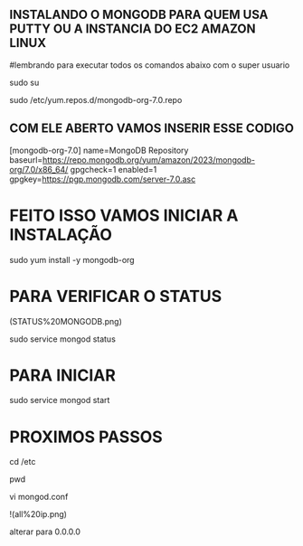## INSTALANDO O MONGODB PARA QUEM USA PUTTY OU A INSTANCIA DO EC2 AMAZON LINUX

#lembrando para executar todos os comandos abaixo com o super usuario

sudo su 

sudo /etc/yum.repos.d/mongodb-org-7.0.repo

## COM ELE ABERTO VAMOS INSERIR ESSE CODIGO


[mongodb-org-7.0]
name=MongoDB Repository
baseurl=https://repo.mongodb.org/yum/amazon/2023/mongodb-org/7.0/x86_64/
gpgcheck=1
enabled=1
gpgkey=https://pgp.mongodb.com/server-7.0.asc


# FEITO ISSO VAMOS INICIAR A INSTALAÇÃO

sudo yum install -y mongodb-org

# PARA VERIFICAR O STATUS

(STATUS%20MONGODB.png)

sudo service mongod status

# PARA INICIAR 

sudo service mongod start


# PROXIMOS PASSOS 

cd /etc

pwd

vi mongod.conf

!(all%20ip.png)

alterar para 0.0.0.0